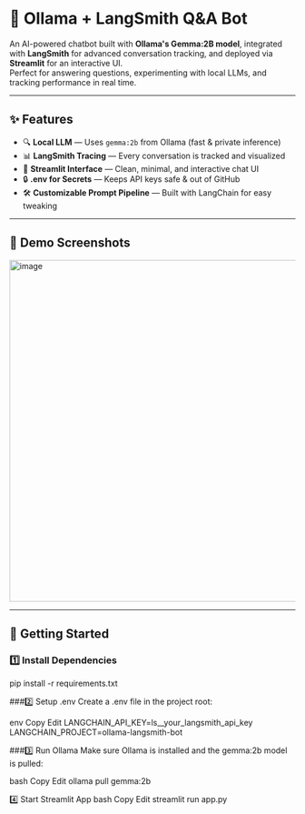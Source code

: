 # 🤖 Ollama + LangSmith Q&A Bot

An AI-powered chatbot built with **Ollama's Gemma:2B model**, integrated with **LangSmith** for advanced conversation tracking, and deployed via **Streamlit** for an interactive UI.  
Perfect for answering questions, experimenting with local LLMs, and tracking performance in real time.

---

## ✨ Features

- 🔍 **Local LLM** — Uses `gemma:2b` from Ollama (fast & private inference)
- 📊 **LangSmith Tracing** — Every conversation is tracked and visualized
- 🎨 **Streamlit Interface** — Clean, minimal, and interactive chat UI
- 🔒 **.env for Secrets** — Keeps API keys safe & out of GitHub
- 🛠 **Customizable Prompt Pipeline** — Built with LangChain for easy tweaking

---

## 📸 Demo Screenshots

<img width="1211" height="601" alt="image" src="https://github.com/user-attachments/assets/a9f3f3b7-c826-4007-afdf-9128e2a69c3f" />


---

## 🚀 Getting Started

### 1️⃣ Install Dependencies
pip install -r requirements.txt

###2️⃣ Setup .env
Create a .env file in the project root:

env
Copy
Edit
LANGCHAIN_API_KEY=ls__your_langsmith_api_key
LANGCHAIN_PROJECT=ollama-langsmith-bot

###3️⃣ Run Ollama
Make sure Ollama is installed and the gemma:2b model is pulled:

bash
Copy
Edit
ollama pull gemma:2b

4️⃣ Start Streamlit App
bash
Copy
Edit
streamlit run app.py
